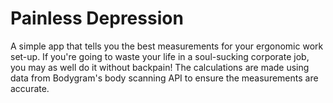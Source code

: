 # Painless Depression

A simple app that tells you the best measurements for your ergonomic work set-up. If you're going to waste your life in a soul-sucking corporate job, you may as well do it without backpain! The calculations are made using data from Bodygram's body scanning API to ensure the measurements are accurate.
